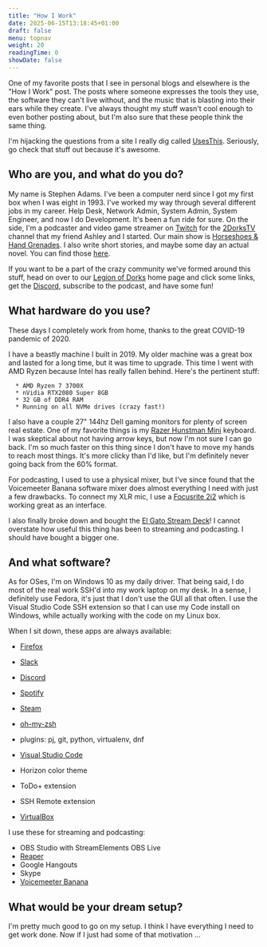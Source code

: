 ```yaml
---
title: "How I Work"
date: 2025-06-15T13:18:45+01:00
draft: false
menu: topnav
weight: 20
readingTime: 0
showDate: false
---
```

One of my favorite posts that I see in personal blogs and elsewhere is the "How I Work" post. The posts where someone expresses the tools they use, the software they can't live without, and the music that is blasting into their ears while they create. I've always thought my stuff wasn't cool enough to even bother posting about, but I'm also sure that these people think the same thing.

I'm hijacking the questions from a site I really dig called [UsesThis](https://www.usesthis.com). Seriously, go check that stuff out because it's awesome.


## Who are you, and what do you do?


My name is Stephen Adams. I've been a computer nerd since I got my first box when I was eight in 1993. I've worked my way through several different jobs in my career. Help Desk, Network Admin, System Admin, System Engineer, and now I do Development. It's been a fun ride for sure. On the side, I'm a podcaster and video game streamer on [Twitch](https://www.twitch.tv) for the [2DorksTV](https://www.twitch.tv/2dorkstv) channel that my friend Ashley and I started. Our main show is [Horseshoes & Hand Grenades](https://hnhshow.2dorks.net). I also write short stories, and maybe some day an actual novel. You can find those [here](https://smile.amazon.com/kindle-dbs/entity/author/B07YBFKYTH?_encoding=UTF8&node=283155&offset=0&pageSize=12&searchAlias=stripbooks&sort=author-sidecar-rank&page=1&langFilter=default#formatSelectorHeader).

If you want to be a part of the crazy community we've formed around this stuff, head on over to our [Legion of Dorks](https://www.legionofdorks.com) home page and click some links, get the [Discord](https://www.2dorks.net/discord), subscribe to the podcast, and have some fun!


## What hardware do you use?


These days I completely work from home, thanks to the great COVID-19 pandemic of 2020.

I have a beastly machine I built in 2019. My older machine was a great box and lasted for a long time, but it was time to upgrade. This time I went with AMD Ryzen because Intel has really fallen behind. Here's the pertinent stuff:



 	  * AMD Ryzen 7 3700X
 	  * nVidia RTX2080 Super 8GB
 	  * 32 GB of DDR4 RAM
 	  * Running on all NVMe drives (crazy fast!)

I also have a couple 27" 144hz Dell gaming monitors for plenty of screen real estate. One of my favorite things is my [Razer Hunstman Mini](https://smile.amazon.com/Razer-Huntsman-Mini-Gaming-Keyboard/dp/B08BFF4C7J/ref=sr_1_1?crid=18IP8WEF0U74F&dchild=1&keywords=razer+huntsman+60%25&qid=1610485944&sprefix=razer+hunstamn%2Caps%2C156&sr=8-1) keyboard. I was skeptical about not having arrow keys, but now I'm not sure I can go back. I'm so much faster on this thing since I don't have to move my hands to reach most things. It's more clicky than I'd like, but I'm definitely never going back from the 60% format.

For podcasting, I used to use a physical mixer, but I've since found that the Voicemeeter Banana software mixer does almost everything I need with just a few drawbacks. To connect my XLR mic, I use a [Focusrite 2i2](https://smile.amazon.com/Focusrite-Scarlett-Audio-Interface-Tools/dp/B07QR73T66/ref=sr_1_1?dchild=1&keywords=focusrite+2i2&qid=1610486008&s=musical-instruments&sr=1-1) which is working great as an interface.

I also finally broke down and bought the [El Gato Stream Deck](https://amzn.to/2OUUq29)! I cannot overstate how useful this thing has been to streaming and podcasting. I should have bought a bigger one.


## And what software?


As for OSes, I'm on Windows 10 as my daily driver. That being said, I do most of the real work SSH'd into my work laptop on my desk. In a sense, I definitely use Fedora, it's just that I don't use the GUI all that often. I use the Visual Studio Code SSH extension so that I can use my Code install on Windows, while actually working with the code on my Linux box.

When I sit down, these apps are always available:



* [Firefox](http://www.getfirefox.com)
* [Slack](http://www.slack.com)
* [Discord](http://www.discordapp.com)
* [Spotify](http://www.spotify.com)
* [Steam](https://www.steampowered.com)
* [oh-my-zsh](https://github.com/robbyrussell/oh-my-zsh)

* plugins: pj, git, python, virtualenv, dnf


* [Visual Studio Code](https://code.visualstudio.com/)

* Horizon color theme
* ToDo+ extension
* SSH Remote extension


* [VirtualBox](https://www.virtualbox.org/)

I use these for streaming and podcasting:

* OBS Studio with StreamElements OBS Live
* [Reaper](https://www.reaper.fm/)
* Google Hangouts
* Skype
* [Voicemeeter Banana](https://www.vb-audio.com/Voicemeeter/banana.htm)



## What would be your dream setup?


I'm pretty much good to go on my setup. I think I have everything I need to get work done. Now if I just had some of that motivation ...
